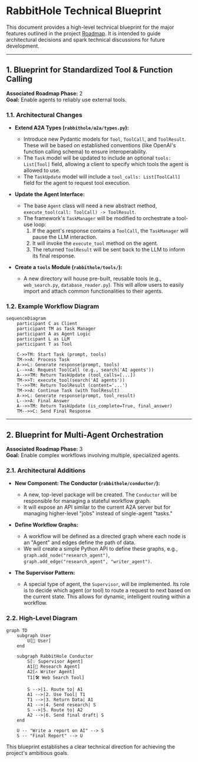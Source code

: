 # RabbitHole Technical Blueprint

This document provides a high-level technical blueprint for the major features outlined in the project [Roadmap](./roadmap.md). It is intended to guide architectural decisions and spark technical discussions for future development.

---

## 1. Blueprint for Standardized Tool & Function Calling

**Associated Roadmap Phase:** 2  
**Goal:** Enable agents to reliably use external tools.

### 1.1. Architectural Changes

-   **Extend A2A Types (`rabbithole/a2a/types.py`):**
    -   Introduce new Pydantic models for `Tool`, `ToolCall`, and `ToolResult`. These will be based on established conventions (like OpenAI's function calling schema) to ensure interoperability.
    -   The `Task` model will be updated to include an optional `tools: List[Tool]` field, allowing a client to specify which tools the agent is allowed to use.
    -   The `TaskUpdate` model will include a `tool_calls: List[ToolCall]` field for the agent to request tool execution.

-   **Update the Agent Interface:**
    -   The base `Agent` class will need a new abstract method, `execute_tool(call: ToolCall) -> ToolResult`.
    -   The framework's `TaskManager` will be modified to orchestrate a tool-use loop:
        1.  If the agent's response contains a `ToolCall`, the `TaskManager` will pause the LLM interaction.
        2.  It will invoke the `execute_tool` method on the agent.
        3.  The returned `ToolResult` will be sent back to the LLM to inform its final response.

-   **Create a `tools` Module (`rabbithole/tools/`):**
    -   A new directory will house pre-built, reusable tools (e.g., `web_search.py`, `database_reader.py`). This will allow users to easily import and attach common functionalities to their agents.

### 1.2. Example Workflow Diagram

```mermaid
sequenceDiagram
    participant C as Client
    participant TM as Task Manager
    participant A as Agent Logic
    participant L as LLM
    participant T as Tool

    C->>TM: Start Task (prompt, tools)
    TM->>A: Process Task
    A->>L: Generate response(prompt, tools)
    L-->>A: Request ToolCall (e.g., search('AI agents'))
    A-->>TM: Return TaskUpdate (tool_calls=[...])
    TM->>T: execute_tool(search('AI agents'))
    T-->>TM: Return ToolResult (content='...')
    TM->>A: Continue Task (with ToolResult)
    A->>L: Generate response(prompt, tool_result)
    L-->>A: Final Answer
    A-->>TM: Return TaskUpdate (is_complete=True, final_answer)
    TM-->>C: Send Final Response
```

---

## 2. Blueprint for Multi-Agent Orchestration

**Associated Roadmap Phase:** 3  
**Goal:** Enable complex workflows involving multiple, specialized agents.

### 2.1. Architectural Additions

-   **New Component: The Conductor (`rabbithole/conductor/`):**
    -   A new, top-level package will be created. The `Conductor` will be responsible for managing a stateful workflow graph.
    -   It will expose an API similar to the current A2A server but for managing higher-level "jobs" instead of single-agent "tasks."

-   **Define Workflow Graphs:**
    -   A workflow will be defined as a directed graph where each node is an "Agent" and edges define the path of data.
    -   We will create a simple Python API to define these graphs, e.g., `graph.add_node("research_agent")`, `graph.add_edge("research_agent", "writer_agent")`.

-   **The Supervisor Pattern:**
    -   A special type of agent, the `Supervisor`, will be implemented. Its role is to decide which agent (or tool) to route a request to next based on the current state. This allows for dynamic, intelligent routing within a workflow.

### 2.2. High-Level Diagram

```mermaid
graph TD
    subgraph User
        U[👤 User]
    end

    subgraph RabbitHole Conductor
        S[💡 Supervisor Agent]
        A1[🤖 Research Agent]
        A2[✍️ Writer Agent]
        T1[🛠️ Web Search Tool]

        S -->|1. Route to| A1
        A1 -->|2. Use Tool| T1
        T1 -->|3. Return Data| A1
        A1 -->|4. Send research| S
        S -->|5. Route to| A2
        A2 -->|6. Send final draft| S
    end

    U -- "Write a report on AI" --> S
    S -- "Final Report" --> U
```
This blueprint establishes a clear technical direction for achieving the project's ambitious goals. 